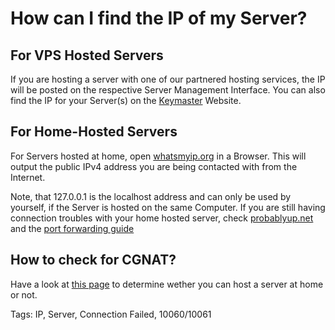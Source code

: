 # How can I find the IP of my Server?

## For VPS Hosted Servers
If you are hosting a server with one of our partnered hosting services, the IP will be posted on the respective Server Management Interface.
You can also find the IP for your Server(s) on the [Keymaster](https://keymaster.beammp.com/login) Website.

## For Home-Hosted Servers
For Servers hosted at home, open [whatsmyip.org](https://whatsmyip.org) in a Browser.
This will output the public IPv4 address you are being contacted with from the Internet.

Note, that 127.0.0.1 is the localhost address and can only be used by yourself, if the Server is hosted on the same Computer.
If you are still having connection troubles with your home hosted server, check [probablyup.net](https://probablyup.net/api) and the [port forwarding guide](https://docs.beammp.com/server/port-forwarding/)

## How to check for CGNAT?
Have a look at [this page](https://docs.beammp.com/FAQ/How-to-check-for-CGNAT/) to determine wether you can host a server at home or not.


Tags: IP, Server, Connection Failed, 10060/10061
